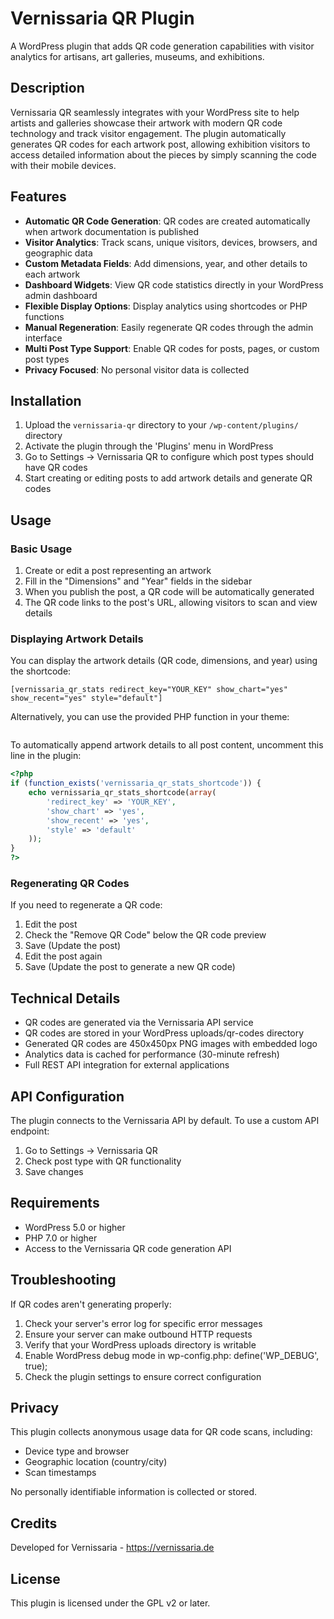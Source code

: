 # Vernissaria QR Plugin

A WordPress plugin that adds QR code generation capabilities with visitor analytics for artisans, art galleries, museums, and exhibitions.


## Description

Vernissaria QR seamlessly integrates with your WordPress site to help artists and galleries showcase their artwork with modern QR code technology and track visitor engagement. The plugin automatically generates QR codes for each artwork post, allowing exhibition visitors to access detailed information about the pieces by simply scanning the code with their mobile devices.

## Features

- **Automatic QR Code Generation**: QR codes are created automatically when artwork documentation is published
- **Visitor Analytics**: Track scans, unique visitors, devices, browsers, and geographic data
- **Custom Metadata Fields**: Add dimensions, year, and other details to each artwork
- **Dashboard Widgets**: View QR code statistics directly in your WordPress admin dashboard
- **Flexible Display Options**: Display analytics using shortcodes or PHP functions
- **Manual Regeneration**: Easily regenerate QR codes through the admin interface
- **Multi Post Type Support**: Enable QR codes for posts, pages, or custom post types
- **Privacy Focused**: No personal visitor data is collected


## Installation

1. Upload the `vernissaria-qr` directory to your `/wp-content/plugins/` directory
2. Activate the plugin through the 'Plugins' menu in WordPress
3. Go to Settings → Vernissaria QR to configure which post types should have QR codes
4. Start creating or editing posts to add artwork details and generate QR codes

## Usage

### Basic Usage

1. Create or edit a post representing an artwork
2. Fill in the "Dimensions" and "Year" fields in the sidebar
3. When you publish the post, a QR code will be automatically generated
4. The QR code links to the post's URL, allowing visitors to scan and view details

### Displaying Artwork Details

You can display the artwork details (QR code, dimensions, and year) using the shortcode:

```
[vernissaria_qr_stats redirect_key="YOUR_KEY" show_chart="yes" show_recent="yes" style="default"]
```

Alternatively, you can use the provided PHP function in your theme:

```php

```

To automatically append artwork details to all post content, uncomment this line in the plugin:

```php
<?php 
if (function_exists('vernissaria_qr_stats_shortcode')) {
    echo vernissaria_qr_stats_shortcode(array(
        'redirect_key' => 'YOUR_KEY',
        'show_chart' => 'yes',
        'show_recent' => 'yes',
        'style' => 'default'
    ));
}
?>
```

### Regenerating QR Codes

If you need to regenerate a QR code:

1. Edit the post
2. Check the "Remove QR Code" below the QR code preview
3. Save (Update the post)
4. Edit the post again
5. Save (Update the post to generate a new QR code)

## Technical Details

- QR codes are generated via the Vernissaria API service
- QR codes are stored in your WordPress uploads/qr-codes directory
- Generated QR codes are 450x450px PNG images with embedded logo
- Analytics data is cached for performance (30-minute refresh)
- Full REST API integration for external applications

## API Configuration
The plugin connects to the Vernissaria API by default. To use a custom API endpoint:

1. Go to Settings → Vernissaria QR
2. Check post type with QR functionality
3. Save changes

## Requirements

- WordPress 5.0 or higher
- PHP 7.0 or higher
- Access to the Vernissaria QR code generation API

## Troubleshooting

If QR codes aren't generating properly:

1. Check your server's error log for specific error messages
2. Ensure your server can make outbound HTTP requests
3. Verify that your WordPress uploads directory is writable
4. Enable WordPress debug mode in wp-config.php: define('WP_DEBUG', true);
5. Check the plugin settings to ensure correct configuration


## Privacy
This plugin collects anonymous usage data for QR code scans, including:

- Device type and browser
- Geographic location (country/city)
- Scan timestamps

No personally identifiable information is collected or stored.

## Credits

Developed for Vernissaria - https://vernissaria.de

## License

This plugin is licensed under the GPL v2 or later.
